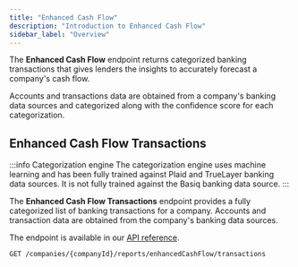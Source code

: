 ```yaml
---
title: "Enhanced Cash Flow"
description: "Introduction to Enhanced Cash Flow"
sidebar_label: "Overview"
---
```


The **Enhanced Cash Flow** endpoint returns categorized banking transactions that gives lenders the insights to accurately forecast a company's cash flow.

Accounts and transactions data are obtained from a company's banking data sources and categorized along with the confidence score for each categorization.

## Enhanced Cash Flow Transactions

:::info Categorization engine
The categorization engine uses machine learning and has been fully trained against Plaid and TrueLayer banking data sources. It is not fully trained against the Basiq banking data source.
:::

The **Enhanced Cash Flow Transactions** endpoint provides a fully categorized list of banking transactions for a company. Accounts and transaction data are obtained from the company's banking data sources.

The endpoint is available in our <a href="/assess-api#/operations/get-companies-companyId-reports-enhancedCashFlow-transactions">API reference</a>.

`GET /companies/{companyId}/reports/enhancedCashFlow/transactions`